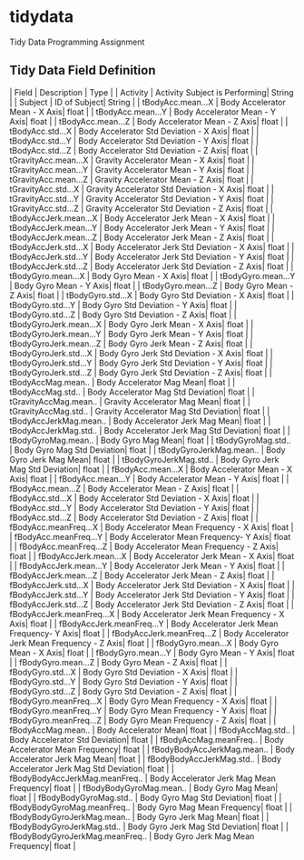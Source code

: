 # tidydata
Tidy Data Programming Assignment
## Tidy Data Field Definition 
| Field | Description | Type |
| Activity | Activity Subject is Performing| String |
| Subject | ID of Subject| String |
| tBodyAcc.mean...X | Body Accelerator Mean - X Axis| float |
| tBodyAcc.mean...Y | Body Accelerator Mean - Y Axis| float |
| tBodyAcc.mean...Z | Body Accelerator Mean - Z Axis| float |
| tBodyAcc.std...X | Body Accelerator Std Deviation - X Axis| float |
| tBodyAcc.std...Y | Body Accelerator Std Deviation - Y Axis| float |
| tBodyAcc.std...Z | Body Accelerator Std Deviation - Z Axis| float |
| tGravityAcc.mean...X | Gravity Accelerator Mean - X Axis| float |
| tGravityAcc.mean...Y | Gravity Accelerator Mean - Y Axis| float |
| tGravityAcc.mean...Z | Gravity Accelerator Mean - Z Axis| float |
| tGravityAcc.std...X | Gravity Accelerator Std Deviation - X Axis| float |
| tGravityAcc.std...Y | Gravity Accelerator Std Deviation - Y Axis| float |
| tGravityAcc.std...Z | Gravity Accelerator Std Deviation - Z Axis| float |
| tBodyAccJerk.mean...X | Body Accelerator Jerk Mean - X Axis| float |
| tBodyAccJerk.mean...Y | Body Accelerator Jerk Mean - Y Axis| float |
| tBodyAccJerk.mean...Z | Body Accelerator Jerk Mean - Z Axis| float |
| tBodyAccJerk.std...X | Body Accelerator Jerk Std Deviation - X Axis| float |
| tBodyAccJerk.std...Y | Body Accelerator Jerk Std Deviation - Y Axis| float |
| tBodyAccJerk.std...Z | Body Accelerator Jerk Std Deviation - Z Axis| float |
| tBodyGyro.mean...X | Body Gyro Mean - X Axis| float |
| tBodyGyro.mean...Y | Body Gyro Mean - Y Axis| float |
| tBodyGyro.mean...Z | Body Gyro Mean - Z Axis| float |
| tBodyGyro.std...X | Body Gyro Std Deviation - X Axis| float |
| tBodyGyro.std...Y | Body Gyro Std Deviation - Y Axis| float |
| tBodyGyro.std...Z | Body Gyro Std Deviation - Z Axis| float |
| tBodyGyroJerk.mean...X | Body Gyro Jerk Mean - X Axis| float |
| tBodyGyroJerk.mean...Y | Body Gyro Jerk Mean - Y Axis| float |
| tBodyGyroJerk.mean...Z | Body Gyro Jerk Mean - Z Axis| float |
| tBodyGyroJerk.std...X | Body Gyro Jerk Std Deviation - X Axis| float |
| tBodyGyroJerk.std...Y | Body Gyro Jerk Std Deviation - Y Axis| float |
| tBodyGyroJerk.std...Z | Body Gyro Jerk Std Deviation - Z Axis| float |
| tBodyAccMag.mean.. | Body Accelerator Mag Mean| float |
| tBodyAccMag.std.. | Body Accelerator Mag Std Deviation| float |
| tGravityAccMag.mean.. | Gravity Accelerator Mag Mean| float |
| tGravityAccMag.std.. | Gravity Accelerator Mag Std Deviation| float |
| tBodyAccJerkMag.mean.. | Body Accelerator Jerk Mag Mean| float |
| tBodyAccJerkMag.std.. | Body Accelerator Jerk Mag Std Deviation| float |
| tBodyGyroMag.mean.. | Body Gyro Mag Mean| float |
| tBodyGyroMag.std.. | Body Gyro Mag Std Deviation| float |
| tBodyGyroJerkMag.mean.. | Body Gyro Jerk Mag Mean| float |
| tBodyGyroJerkMag.std.. | Body Gyro Jerk Mag Std Deviation| float |
| fBodyAcc.mean...X | Body Accelerator Mean - X Axis| float |
| fBodyAcc.mean...Y | Body Accelerator Mean - Y Axis| float |
| fBodyAcc.mean...Z | Body Accelerator Mean - Z Axis| float |
| fBodyAcc.std...X | Body Accelerator Std Deviation - X Axis| float |
| fBodyAcc.std...Y | Body Accelerator Std Deviation - Y Axis| float |
| fBodyAcc.std...Z | Body Accelerator Std Deviation - Z Axis| float |
| fBodyAcc.meanFreq...X | Body Accelerator Mean Frequency - X Axis| float |
| fBodyAcc.meanFreq...Y | Body Accelerator Mean Frequency- Y Axis| float |
| fBodyAcc.meanFreq...Z | Body Accelerator Mean Frequency - Z Axis| float |
| fBodyAccJerk.mean...X | Body Accelerator Jerk Mean - X Axis| float |
| fBodyAccJerk.mean...Y | Body Accelerator  Jerk Mean - Y Axis| float |
| fBodyAccJerk.mean...Z | Body Accelerator  Jerk Mean - Z Axis| float |
| fBodyAccJerk.std...X | Body Accelerator Jerk Std Deviation - X Axis| float |
| fBodyAccJerk.std...Y | Body Accelerator  Jerk  Std Deviation  - Y Axis| float |
| fBodyAccJerk.std...Z | Body Accelerator  Jerk  Std Deviation  - Z Axis| float |
| fBodyAccJerk.meanFreq...X | Body Accelerator Jerk Mean Frequency - X Axis| float |
| fBodyAccJerk.meanFreq...Y | Body Accelerator Jerk Mean Frequency- Y Axis| float |
| fBodyAccJerk.meanFreq...Z | Body Accelerator Jerk Mean Frequency - Z Axis| float |
| fBodyGyro.mean...X | Body Gyro Mean - X Axis| float |
| fBodyGyro.mean...Y | Body Gyro Mean - Y Axis| float |
| fBodyGyro.mean...Z | Body Gyro Mean - Z Axis| float |
| fBodyGyro.std...X | Body Gyro Std Deviation - X Axis| float |
| fBodyGyro.std...Y | Body Gyro Std Deviation - Y Axis| float |
| fBodyGyro.std...Z | Body Gyro Std Deviation - Z Axis| float |
| fBodyGyro.meanFreq...X | Body Gyro Mean Frequency - X Axis| float |
| fBodyGyro.meanFreq...Y | Body Gyro Mean Frequency - Y Axis| float |
| fBodyGyro.meanFreq...Z | Body Gyro Mean Frequency - Z Axis| float |
| fBodyAccMag.mean.. | Body Accelerator Mean| float |
| fBodyAccMag.std.. | Body Accelerator Std Deviation| float |
| fBodyAccMag.meanFreq.. | Body Accelerator Mean Frequency| float |
| fBodyBodyAccJerkMag.mean.. | Body Accelerator Jerk Mag Mean| float |
| fBodyBodyAccJerkMag.std.. | Body Accelerator Jerk Mag Std Deviation| float |
| fBodyBodyAccJerkMag.meanFreq.. | Body Accelerator Jerk Mag Mean Frequency| float |
| fBodyBodyGyroMag.mean.. | Body Gyro Mag Mean| float |
| fBodyBodyGyroMag.std.. | Body Gyro Mag Std Deviation| float |
| fBodyBodyGyroMag.meanFreq.. | Body Gyro Mag Mean Frequency| float |
| fBodyBodyGyroJerkMag.mean.. | Body Gyro Jerk Mag Mean| float |
| fBodyBodyGyroJerkMag.std.. | Body Gyro Jerk Mag Std Deviation| float |
| fBodyBodyGyroJerkMag.meanFreq.. | Body Gyro Jerk Mag Mean Frequency| float |